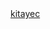 <DOCTYPE html>
<html>

<head>
<meta charset="UTF-8"/>
<title>x2Detente</title>

<head>

<body>
<a href="海.png">kitayec</a>
</body>
</html>